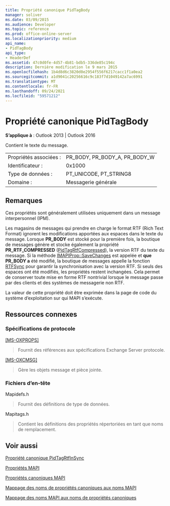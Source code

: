 ```yaml
---
title: Propriété canonique PidTagBody
manager: soliver
ms.date: 03/09/2015
ms.audience: Developer
ms.topic: reference
ms.prod: office-online-server
ms.localizationpriority: medium
api_name:
- PidTagBody
api_type:
- HeaderDef
ms.assetid: 47c0d0fe-4d57-4b81-bdb5-336de85c194c
description: Dernière modification le 9 mars 2015
ms.openlocfilehash: 1b4d8d6c3820d0e2954f556f6217cacc1f1a0ea2
ms.sourcegitcommit: a1d9041c20256616c9c183f7d1049142a7ac6991
ms.translationtype: MT
ms.contentlocale: fr-FR
ms.lasthandoff: 09/24/2021
ms.locfileid: "59571212"
---
```

# <a name="pidtagbody-canonical-property"></a>Propriété canonique PidTagBody

  
  
**S’applique à** : Outlook 2013 | Outlook 2016 
  
Contient le texte du message.
  
|||
|:-----|:-----|
|Propriétés associées :  <br/> |PR_BODY, PR_BODY_A, PR_BODY_W  <br/> |
|Identificateur :  <br/> |0x1000  <br/> |
|Type de données :  <br/> |PT_UNICODE, PT_STRING8  <br/> |
|Domaine :  <br/> |Messagerie générale  <br/> |
   
## <a name="remarks"></a>Remarques

Ces propriétés sont généralement utilisées uniquement dans un message interpersonnel (IPM). 
  
Les magasins de messages qui prendre en charge le format RTF (Rich Text Format) ignorent les modifications apportées aux espaces dans le texte du message. Lorsque **PR_BODY** est stocké pour la première fois, la boutique de messages génère et stocke également la propriété **PR_RTF_COMPRESSED** ([PidTagRtfCompressed](pidtagrtfcompressed-canonical-property.md)), la version RTF du texte du message. Si la méthode [IMAPIProp::SaveChanges](imapiprop-savechanges.md) est appelée et **que PR_BODY a** été modifié, la boutique de messages appelle la fonction [RTFSync](rtfsync.md) pour garantir la synchronisation avec la version RTF. Si seuls des espaces ont été modifiés, les propriétés restent inchangées. Cela permet de conserver toute mise en forme RTF nontrivial lorsque le message passe par des clients et des systèmes de messagerie non RTF. 
  
La valeur de cette propriété doit être exprimée dans la page de code du système d’exploitation sur qui MAPI s’exécute. 
  
## <a name="related-resources"></a>Ressources connexes

### <a name="protocol-specifications"></a>Spécifications de protocole

[[MS-OXPROPS]](https://msdn.microsoft.com/library/f6ab1613-aefe-447d-a49c-18217230b148%28Office.15%29.aspx)
  
> Fournit des références aux spécifications Exchange Server protocole.
    
[[MS-OXCMSG]](https://msdn.microsoft.com/library/7fd7ec40-deec-4c06-9493-1bc06b349682%28Office.15%29.aspx)
  
> Gère les objets message et pièce jointe.
    
### <a name="header-files"></a>Fichiers d’en-tête

Mapidefs.h
  
> Fournit des définitions de type de données.
    
Mapitags.h
  
> Contient les définitions des propriétés répertoriées en tant que noms de remplacement.
    
## <a name="see-also"></a>Voir aussi



[Propriété canonique PidTagRtfInSync](pidtagrtfinsync-canonical-property.md)


[Propriétés MAPI](mapi-properties.md)
  
[Propriétés canoniques MAPI](mapi-canonical-properties.md)
  
[Mappage des noms de propriétés canoniques aux noms MAPI](mapping-canonical-property-names-to-mapi-names.md)
  
[Mappage des noms MAPI aux noms de propriétés canoniques](mapping-mapi-names-to-canonical-property-names.md)

